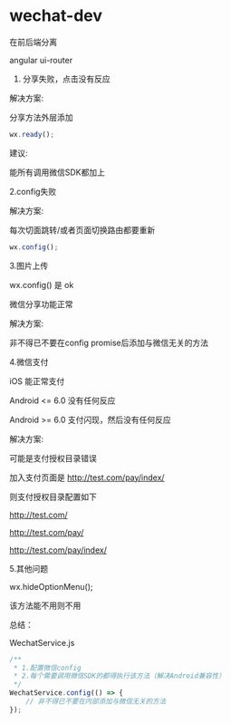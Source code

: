# wechat-dev
在前后端分离

angular ui-router

1. 分享失败，点击没有反应

解决方案:

分享方法外层添加

``` js
wx.ready();
```
建议:

能所有调用微信SDK都加上

2.config失败

解决方案:

每次切面跳转/或者页面切换路由都要重新

``` js
wx.config();
```

3.图片上传

wx.config() 是 ok

微信分享功能正常

解决方案:

非不得已不要在config promise后添加与微信无关的方法

4.微信支付

iOS 能正常支付

Android <= 6.0 没有任何反应

Android >= 6.0 支付闪现，然后没有任何反应

解决方案:

可能是支付授权目录错误

加入支付页面是
http://test.com/pay/index/

则支付授权目录配置如下

http://test.com/

http://test.com/pay/

http://test.com/pay/index/

5.其他问题

wx.hideOptionMenu();

该方法能不用则不用

总结：

WechatService.js

``` js
/** 
 * 1.配置微信config
 * 2.每个需要调用微信SDK的都得执行该方法（解决Android兼容性）
 */
WechatService.config(() => {
	// 非不得已不要在内部添加与微信无关的方法
});
```
